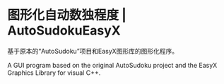 # 图形化自动数独程度 | AutoSudokuEasyX
基于原本的“AutoSudoku”项目和EasyX图形库的图形化程序。

A GUI program based on the original AutoSudoku project and the EasyX Graphics Library for visual C++.
